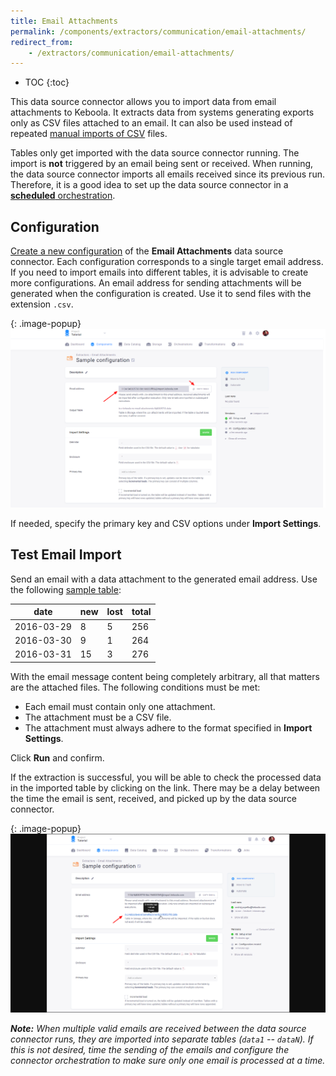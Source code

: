 ```yaml
---
title: Email Attachments
permalink: /components/extractors/communication/email-attachments/
redirect_from:
    - /extractors/communication/email-attachments/
---
```


* TOC
{:toc}

This data source connector allows you to import data from email attachments to Keboola.
It extracts data from systems generating exports only as CSV files attached to an email.
It can also be used instead of repeated [manual imports of CSV](/tutorial/load/) files.

Tables only get imported with the data source connector running. The import is **not** triggered by an email
being sent or received. When running, the data source connector imports all emails received since its previous run.
Therefore, it is a good idea to set up the data source connector in a [**scheduled** orchestration](/orchestrator/running/#time-schedule).

## Configuration
[Create a new configuration](/components/#creating-component-configuration) of the **Email Attachments** data source connector.
Each configuration corresponds to a single target email address. If you need 
to import emails into different tables, it is advisable to create more configurations.
An email address for sending attachments will be generated when the configuration is created. Use it to send 
files with the extension `.csv`.

{: .image-popup}
![Screenshot - Configuration](/components/extractors/communication/email-attachments/email-attachments-1.png)

If needed, specify the primary key and CSV options under **Import Settings**.

## Test Email Import
Send an email with a data attachment to the generated email address.
Use the following [sample table](/components/extractors/communication/email-attachments/sample.csv):

| date | new | lost | total |
| --- | --- | --- | --- |
| 2016-03-29 | 8 | 5 | 256 |
| 2016-03-30 | 9 | 1 | 264 |
| 2016-03-31 | 15 | 3 | 276 |

With the email message content being completely arbitrary, all that matters are the attached files. 
The following conditions must be met:

- Each email must contain only one attachment.
- The attachment must be a CSV file.
- The attachment must always adhere to the format specified in **Import Settings**.

Click **Run** and confirm.

If the extraction is successful, you will be able to check the processed data in the imported table by clicking on the link.
There may be a delay between the time the email is sent, received, and picked up by the data source connector.

{: .image-popup}
![Screenshot - Job Detail](/components/extractors/communication/email-attachments/email-attachments-2.png)

***Note:** When multiple valid emails are received between the data source connector runs, they are imported into separate tables 
(`data1` -- `dataN`). If this is not desired, time the sending of the emails and configure the connector orchestration 
to make sure only one email is processed at a time.*
